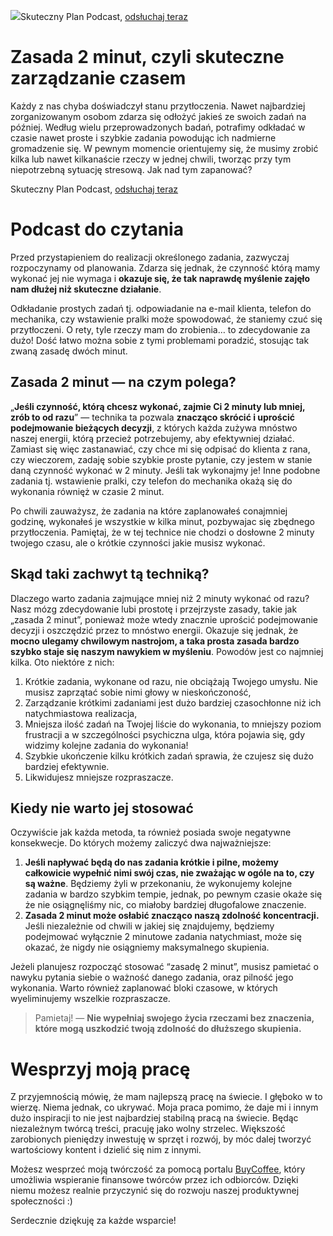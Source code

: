 ![](https://miro.medium.com/max/800/1*hhY6SBAd4DM5syQGA9k7TQ.jpeg)Skuteczny Plan Podcast, [odsłuchaj teraz](https://anchor.fm/skuteczny-plan-podcast)

**Zasada 2 minut, czyli skuteczne zarządzanie czasem**
======================================================

Każdy z nas chyba doświadczył stanu przytłoczenia. Nawet najbardziej zorganizowanym osobom zdarza się odłożyć jakieś ze swoich zadań na później. Według wielu przeprowadzonych badań, potrafimy odkładać w czasie nawet proste i szybkie zadania powodując ich nadmierne gromadzenie się. W pewnym momencie orientujemy się, że musimy zrobić kilka lub nawet kilkanaście rzeczy w jednej chwili, tworząc przy tym niepotrzebną sytuację stresową. Jak nad tym zapanować?

Skuteczny Plan Podcast, [odsłuchaj teraz](https://anchor.fm/skuteczny-plan-podcast)

Podcast do czytania
===================

Przed przystapieniem do realizacji określonego zadania, zazwyczaj rozpoczynamy od planowania. Zdarza się jednak, że czynność którą mamy wykonać jej nie wymaga i **okazuje się, że tak naprawdę myślenie zajęło nam dłużej niż skuteczne działanie**.

Odkładanie prostych zadań tj. odpowiadanie na e-mail klienta, telefon do mechanika, czy wstawienie pralki może spowodować, że staniemy czuć się przytłoczeni. O rety, tyle rzeczy mam do zrobienia… to zdecydowanie za dużo! Dość łatwo można sobie z tymi problemami poradzić, stosując tak zwaną zasadę dwóch minut.

**Zasada 2 minut — na czym polega?**
------------------------------------

„**Jeśli czynność, którą chcesz wykonać, zajmie Ci 2 minuty lub mniej, zrób to od razu**” — technika ta pozwala **znacząco skrócić i uprościć podejmowanie bieżących decyzji**, z których każda zużywa mnóstwo naszej energii, którą przecież potrzebujemy, aby efektywniej działać. Zamiast się więc zastanawiać, czy chce mi się odpisać do klienta z rana, czy wieczorem, zadaję sobie szybkie proste pytanie, czy jestem w stanie daną czynność wykonać w 2 minuty. Jeśli tak wykonajmy je! Inne podobne zadania tj. wstawienie pralki, czy telefon do mechanika okażą się do wykonania równięż w czasie 2 minut.

Po chwili zauważysz, że zadania na które zaplanowałeś conajmniej godzinę, wykonałeś je wszystkie w kilka minut, pozbywajac się zbędnego przytłoczenia. Pamiętaj, że w tej technice nie chodzi o dosłowne 2 minuty twojego czasu, ale o krótkie czynności jakie musisz wykonać.

**Skąd taki zachwyt tą techniką?**
----------------------------------

Dlaczego warto zadania zajmujące mniej niż 2 minuty wykonać od razu? Nasz mózg zdecydowanie lubi prostotę i przejrzyste zasady, takie jak „zasada 2 minut”, ponieważ może wtedy znacznie uprościć podejmowanie decyzji i oszczędzić przez to mnóstwo energii. Okazuje się jednak, że **mocno ulegamy chwilowym nastrojom, a taka prosta zasada bardzo szybko staje się naszym nawykiem w myśleniu**. Powodów jest co najmniej kilka. Oto niektóre z nich:

1.  Krótkie zadania, wykonane od razu, nie obciążają Twojego umysłu. Nie musisz zaprzątać sobie nimi głowy w nieskończoność,
2.  Zarządzanie krótkimi zadaniami jest dużo bardziej czasochłonne niż ich natychmiastowa realizacja,
3.  Mniejsza ilość zadań na Twojej liście do wykonania, to mniejszy poziom frustracji a w szczególności psychiczna ulga, która pojawia się, gdy widzimy kolejne zadania do wykonania!
4.  Szybkie ukończenie kilku krótkich zadań sprawia, że czujesz się dużo bardziej efektywnie.
5.  Likwidujesz mniejsze rozpraszacze.

**Kiedy nie warto jej stosować**
--------------------------------

Oczywiście jak każda metoda, ta również posiada swoje negatywne konsekwecje. Do których możemy zaliczyć dwa najważniejsze:

1.  **Jeśli napływać będą do nas zadania krótkie i pilne, możemy całkowicie wypełnić nimi swój czas, nie zważając w ogóle na to, czy są ważne**. Będziemy żyli w przekonaniu, że wykonujemy kolejne zadania w bardzo szybkim tempie, jednak, po pewnym czasie okaże się że nie osiągnęliśmy nic, co miałoby bardziej długofalowe znaczenie.
2.  **Zasada 2 minut może osłabić znacząco naszą zdolność koncentracji.** Jeśli niezależnie od chwili w jakiej się znajdujemy, będziemy podejmować wyłącznie 2 minutowe zadania natychmiast, może się okazać, że nigdy nie osiągniemy maksymalnego skupienia.

Jeżeli planujesz rozpocząć stosować “zasadę 2 minut”, musisz pamietać o nawyku pytania siebie o ważność danego zadania, oraz pilność jego wykonania. Warto również zaplanować bloki czasowe, w których wyeliminujemy wszelkie rozpraszacze.

> Pamietaj! — **Nie wypełniaj swojego życia rzeczami bez znaczenia, które mogą uszkodzić twoją zdolność do dłuższego skupienia.**

Wesprzyj moją pracę
===================

Z przyjemnością mówię, że mam najlepszą pracę na świecie. I głęboko w to wierzę. Niema jednak, co ukrywać. Moja praca pomimo, że daje mi i innym dużo inspiracji to nie jest najbardziej stabilną pracą na świecie. Będąc niezależnym twórcą treści, pracuję jako wolny strzelec. Większość zarobionych pieniędzy inwestuję w sprzęt i rozwój, by móc dalej tworzyć wartościowy kontent i dzielić się nim z innymi.

Możesz wesprzeć moją twórczość za pomocą portalu [BuyCoffee](https://buycoffee.to/leszekkrol), który umożliwia wspieranie finansowe twórców przez ich odbiorców. Dzięki niemu możesz realnie przyczynić się do rozwoju naszej produktywnej społeczności :)

Serdecznie dziękuję za każde wsparcie!